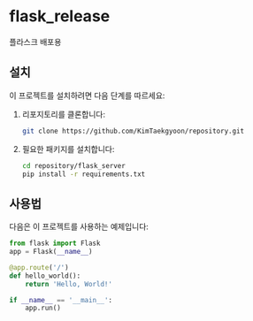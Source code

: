 # flask_release
플라스크 배포용

## 설치
이 프로젝트를 설치하려면 다음 단계를 따르세요:

1. 리포지토리를 클론합니다:
    ```bash
    git clone https://github.com/KimTaekgyoon/repository.git
    ```
2. 필요한 패키지를 설치합니다:
    ```bash
    cd repository/flask_server
    pip install -r requirements.txt
    ```

## 사용법

다음은 이 프로젝트를 사용하는 예제입니다:

```python
from flask import Flask
app = Flask(__name__)

@app.route('/')
def hello_world():
    return 'Hello, World!'

if __name__ == '__main__':
    app.run()
